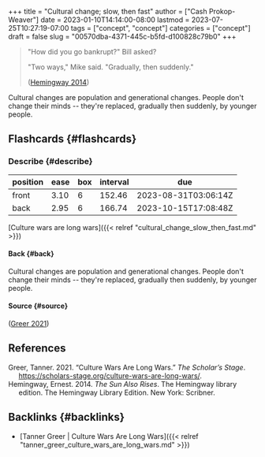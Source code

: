 +++
title = "Cultural change; slow, then fast"
author = ["Cash Prokop-Weaver"]
date = 2023-01-10T14:14:00-08:00
lastmod = 2023-07-25T10:27:19-07:00
tags = ["concept", "concept"]
categories = ["concept"]
draft = false
slug = "00570dba-4371-445c-b5fd-d100828c79b0"
+++

> "How did you go bankrupt?" Bill asked?
>
> "Two ways," Mike said. "Gradually, then suddenly."
>
> (<a href="#citeproc_bib_item_2">Hemingway 2014</a>)

Cultural changes are population and generational changes. People don't change their minds -- they're replaced, gradually then suddenly, by younger people.


## Flashcards {#flashcards}


### Describe {#describe}

| position | ease | box | interval | due                  |
|----------|------|-----|----------|----------------------|
| front    | 3.10 | 6   | 152.46   | 2023-08-31T03:06:14Z |
| back     | 2.95 | 6   | 166.74   | 2023-10-15T17:08:48Z |

[Culture wars are long wars]({{< relref "cultural_change_slow_then_fast.md" >}})


#### Back {#back}

Cultural changes are population and generational changes. People don't change their minds -- they're replaced, gradually then suddenly, by younger people.


#### Source {#source}

(<a href="#citeproc_bib_item_1">Greer 2021</a>)

## References

<style>.csl-entry{text-indent: -1.5em; margin-left: 1.5em;}</style><div class="csl-bib-body">
  <div class="csl-entry"><a id="citeproc_bib_item_1"></a>Greer, Tanner. 2021. “Culture Wars Are Long Wars.” <i>The Scholar’s Stage</i>. <a href="https://scholars-stage.org/culture-wars-are-long-wars/">https://scholars-stage.org/culture-wars-are-long-wars/</a>.</div>
  <div class="csl-entry"><a id="citeproc_bib_item_2"></a>Hemingway, Ernest. 2014. <i>The Sun Also Rises</i>. The Hemingway library edition. The Hemingway Library Edition. New York: Scribner.</div>
</div>


## Backlinks {#backlinks}

-   [Tanner Greer | Culture Wars Are Long Wars]({{< relref "tanner_greer_culture_wars_are_long_wars.md" >}})
